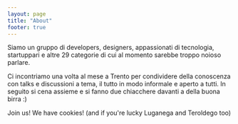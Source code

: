 ```yaml
---
layout: page
title: "About"
footer: true
---
```


Siamo un gruppo di developers, designers, appassionati di tecnologia,
startuppari e altre 29 categorie di cui al momento sarebbe troppo noioso
parlare.

Ci incontriamo una volta al mese a Trento per condividere della conoscenza con
talks e discussioni a tema, il tutto in modo informale e aperto a tutti. In
seguito si cena assieme e si fanno due chiacchere davanti a della buona birra
:)

Join us! We have cookies! (and if you're lucky Luganega and Teroldego too)
